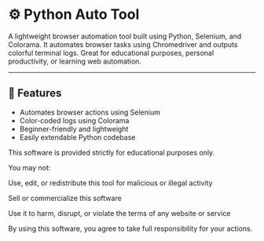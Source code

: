# ⚙️ Python Auto Tool

A lightweight browser automation tool built using Python, Selenium, and Colorama. It automates browser tasks using Chromedriver and outputs colorful terminal logs. Great for educational purposes, personal productivity, or learning web automation.

---

## 🚀 Features

- Automates browser actions using Selenium
- Color-coded logs using Colorama
- Beginner-friendly and lightweight
- Easily extendable Python codebase

This software is provided strictly for educational purposes only.

You may not:

Use, edit, or redistribute this tool for malicious or illegal activity

Sell or commercialize this software

Use it to harm, disrupt, or violate the terms of any website or service

By using this software, you agree to take full responsibility for your actions.

